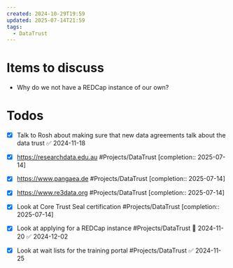 ```yaml
---
created: 2024-10-29T19:59
updated: 2025-07-14T21:59
tags:
  - DataTrust
---
```

# Items to discuss
- Why do we not have a REDCap instance of our own?

# Todos
- [x] Talk to Rosh about making sure that new data agreements talk about the data trust ✅ 2024-11-18
- [x] https://researchdata.edu.au #Projects/DataTrust [completion:: 2025-07-14]
- [x] https://www.pangaea.de #Projects/DataTrust [completion:: 2025-07-14]
- [x] https://www.re3data.org #Projects/DataTrust [completion:: 2025-07-14]
- [x] Look at Core Trust Seal certification #Projects/DataTrust [completion:: 2025-07-14]
- [x] Look at applying for a REDCap instance #Projects/DataTrust 📅 2024-11-20 ✅ 2024-12-02
- [x] Look at wait lists for the training portal #Projects/DataTrust ✅ 2024-11-25

